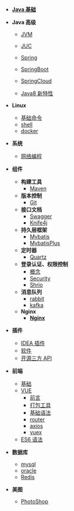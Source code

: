 - [**Java 基础**](README.md)

- **Java 高级**

  - [JVM](Java/JVM/README.md)
  - [JUC](Java/JUC/)

  - [Spring](Java/Spring/)
  - [SpringBoot](Java/SpringBoot/)
  - [SpringCloud](Java/SpringCloud/)
  - [Java8 新特性](Java/Java8新特性/)

- **Linux**

  - [基础命令](Linux/基础命令/)
  - [shell](Linux/shell/)
  - [docker](Linux/docker/)

- **系统**

  - [网络编程](网络/网络编程.md)

- **组件**

  - **构建工具**
    - [Maven](组件/Maven.md)
  - **版本控制**
    - [Git](组件/Git.md)
  - **接口文档**
    - [Swagger](组件/接口文档/swagger.md)
    - [Knife4j](组件/接口文档/knife4j.md)
  - **持久层框架**
    - [Mybatis](Java/Mybatis.md)
    - [MybatisPlus](Java/MybatisPlus.md)
  - **定时器**
    - [Quartz](Java/Quartz.md)
  - **登录认证、权限控制**
    - [概念](组件/登录认证及权限控制/)
    - [Security](组件/登录认证及权限控制/Security.md)
    - [Shrio](组件/登录认证及权限控制/Shrio.md)
  - **消息队列**
    - [rabbit](组件/消息队列/rabbitMQ.md)
    - [kafka](组件/消息队列/kafka.md)
  - **Nginx**
    - [**Nginx**](组件/Nginx.md)

- **插件**
  - [IDEA 插件](插件/IDEA插件/)
  - [软件](插件/软件/)
  - [开源三方 API](插件/开源三方API/)
- **前端**
  - [基础](前端/基础/)
  - [VUE](前端/Vue/)
    - [前言](前端/Vue/1-前言.md)
    - [打包工具](前端/Vue/2-打包工具.md)
    - [基础语法](前端/Vue/3-基础语法.md)
    - [router](前端/Vue/4-router.md)
    - [axios](前端/Vue/5-axios.md)
    - [vuex](前端/Vue/6-vuex.md)
  - [ES6 语法](前端/ES6新语法/)
- **数据库**

  - [mysql](数据库/mysql/)
  - [oracle](数据库/oracle/)
  - [Redis](数据库/Redis/)

- **美图**
  - [PhotoShop](PhotoShop/)
